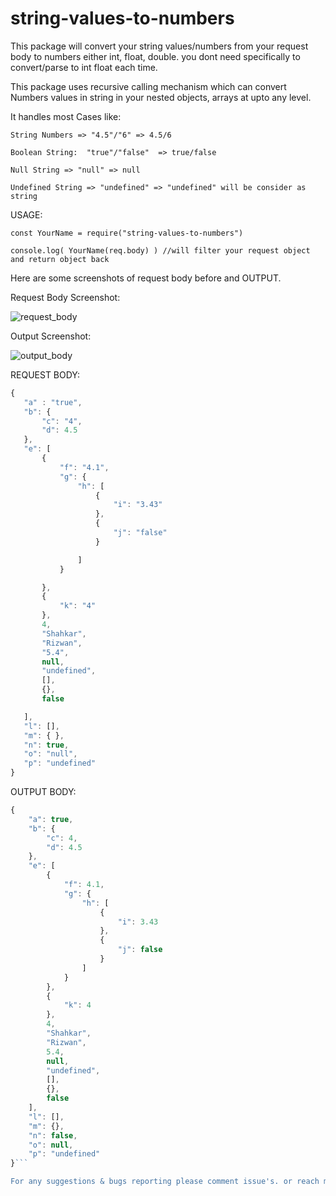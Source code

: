 # string-values-to-numbers

This package will convert your string values/numbers from your request body to numbers either int, float, double. you dont need specifically to convert/parse to int float each time.

This package uses recursive calling mechanism which can convert Numbers values in string in your nested objects, arrays at upto any level.

It handles most Cases like:

```
String Numbers => "4.5"/"6" => 4.5/6

Boolean String:  "true"/"false"  => true/false

Null String => "null" => null

Undefined String => "undefined" => "undefined" will be consider as string 
```


USAGE:

```
const YourName = require("string-values-to-numbers")

console.log( YourName(req.body) ) //will filter your request object and return object back

```



Here are some screenshots of request body before and OUTPUT.

Request Body Screenshot:

![request_body](https://i.imgur.com/CvNcKwf.png)

Output Screenshot:

![output_body](https://i.imgur.com/3MJXIy9.png)

REQUEST BODY:

```javascript
{
   "a" : "true",
   "b": {
       "c": "4",
       "d": 4.5
   },
   "e": [
       {
           "f": "4.1",
           "g": {
               "h": [
                   {
                       "i": "3.43"
                   },
                   {
                       "j": "false"
                   }

               ]
           }

       },
       {
           "k": "4"
       },
       4,
       "Shahkar",
       "Rizwan",
       "5.4",
       null,
       "undefined",
       [],
       {},
       false

   ],
   "l": [],
   "m": { },
   "n": true,
   "o": "null",
   "p": "undefined"
}
```

OUTPUT BODY:

````javascript
{
    "a": true,
    "b": {
        "c": 4,
        "d": 4.5
    },
    "e": [
        {
            "f": 4.1,
            "g": {
                "h": [
                    {
                        "i": 3.43
                    },
                    {
                        "j": false
                    }
                ]
            }
        },
        {
            "k": 4
        },
        4,
        "Shahkar",
        "Rizwan",
        5.4,
        null,
        "undefined",
        [],
        {},
        false
    ],
    "l": [],
    "m": {},
    "n": false,
    "o": null,
    "p": "undefined"
}```

For any suggestions & bugs reporting please comment issue's. or reach me at shahkarkhan02@gmail.com
````
